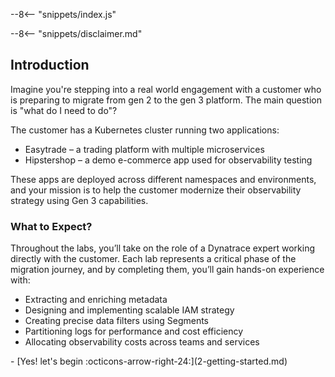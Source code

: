 --8<-- "snippets/index.js"

--8<-- "snippets/disclaimer.md"

## Introduction

Imagine you're stepping into a real world engagement with a customer who is preparing to migrate from gen 2 to the gen 3 platform. The main question is "what do I need to do"?

The customer has a Kubernetes cluster running two applications:

- Easytrade – a trading platform with multiple microservices
- Hipstershop – a demo e-commerce app used for observability testing

These apps are deployed across different namespaces and environments, and your mission is to help the customer modernize their observability strategy using Gen 3 capabilities.

### What to Expect?

Throughout the labs, you’ll take on the role of a Dynatrace expert working directly with the customer. Each lab represents a critical phase of the migration journey, and by completing them, you’ll gain hands-on experience with:

- Extracting and enriching metadata
- Designing and implementing scalable IAM strategy
- Creating precise data filters using Segments
- Partitioning logs for performance and cost efficiency
- Allocating observability costs across teams and services

<div class="grid cards" markdown>
- [Yes! let's begin :octicons-arrow-right-24:](2-getting-started.md)

